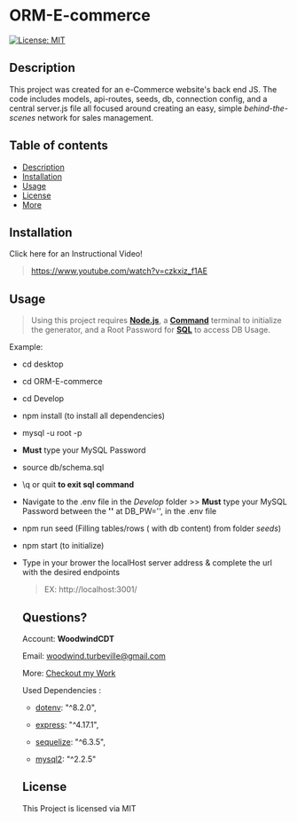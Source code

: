 # **ORM-E-commerce**

[![License: MIT](https://img.shields.io/badge/License-MIT-green.svg)](https://opensource.org/licenses/MIT)
  
  ## Description 
  
  This project was created for an e-Commerce website's back end JS. The code includes models, api-routes, seeds, db, connection config, and a central server.js file all focused around creating an easy, simple _behind-the-scenes_ network for sales management.
  
  ## Table of contents
  
  - [Description](#Description)
  - [Installation](#Installation)
  - [Usage](#Usage)
  - [License](#License)
  - [More](#Questions)
  
  
  ## Installation
  
  Click here for an Instructional Video!
  > https://www.youtube.com/watch?v=czkxiz_f1AE
  
  ## Usage
  
  > Using this project requires [**Node.js**](https://nodejs.org/en/), a [**Command**](https://docs.microsoft.com/en-us/windows-server/administration/windows-commands/cmd) terminal to initialize the generator, and a Root Password for [**SQL**](https://dev.mysql.com/doc/) to access DB Usage.

Example:
- cd desktop
- cd ORM-E-commerce
- cd Develop
- npm install (to install all dependencies)
- mysql -u root -p
- **Must** type your MySQL Password
- source db/schema.sql
- \q or quit **to exit sql command**
- Navigate to the .env file in the _Develop_ folder >> **Must** type your MySQL Password between the **''** at DB_PW='', in the .env file
- npm run seed (Filling tables/rows ( with db content) from folder _seeds_)
- npm start (to initialize)
- Type in your brower the localHost server address & complete the url with the desired endpoints
    > EX: http://localhost:3001/

  ## Questions?

  Account: **WoodwindCDT**

  Email: woodwind.turbeville@gmail.com

  More: [Checkout my Work](https://github.com/WoodwindCDT)

  Used Dependencies :

    - [dotenv](https://www.npmjs.com/package/dotenv): "^8.2.0",

    - [express](https://www.npmjs.com/package/express): "^4.17.1",

    - [sequelize](https://www.npmjs.com/package/sequelize): "^6.3.5",

    - [mysql2](https://www.npmjs.com/package/mysql2): "^2.2.5"

  ## License
  This Project is licensed via MIT
